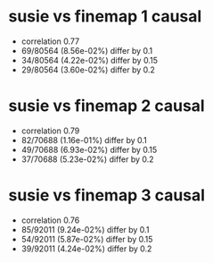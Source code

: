 # susie vs finemap  1 causal

- correlation 0.77
- 69/80564 (8.56e-02%) differ by 0.1
- 34/80564 (4.22e-02%) differ by 0.15
- 29/80564 (3.60e-02%) differ by 0.2


# susie vs finemap  2 causal

- correlation 0.79
- 82/70688 (1.16e-01%) differ by 0.1
- 49/70688 (6.93e-02%) differ by 0.15
- 37/70688 (5.23e-02%) differ by 0.2


# susie vs finemap  3 causal

- correlation 0.76
- 85/92011 (9.24e-02%) differ by 0.1
- 54/92011 (5.87e-02%) differ by 0.15
- 39/92011 (4.24e-02%) differ by 0.2


